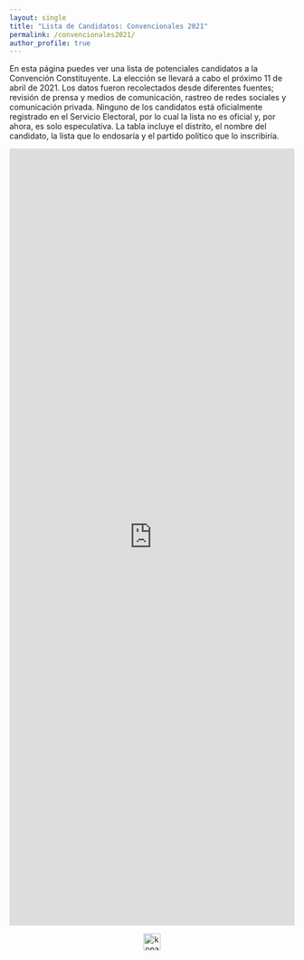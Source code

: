 ```yaml
---
layout: single
title: "Lista de Candidatos: Convencionales 2021"
permalink: /convencionales2021/
author_profile: true
---
```



En esta página puedes ver una lista de potenciales candidatos a la Convención Constituyente. La elección se llevará a cabo el próximo 11 de abril de 2021. Los datos fueron recolectados desde diferentes fuentes; revisión de prensa y medios de comunicación, rastreo de redes sociales y comunicación privada. Ninguno de los candidatos está oficialmente registrado en el Servicio Electoral, por lo cual la lista no es oficial y, por ahora, es solo especulativa. La tabla incluye el distrito, el nombre del candidato, la lista que lo endosaría y el partido político que lo inscribiría.


<iframe title="Constituyentes 2021" aria-label="chart" id="datawrapper-chart-xa6DP" src="https://datawrapper.dwcdn.net/xa6DP/1/" scrolling="no" frameborder="0" style="width: 0; min-width: 100% !important; border: none;" height="1374"></iframe><script type="text/javascript">!function(){"use strict";window.addEventListener("message",(function(a){if(void 0!==a.data["datawrapper-height"])for(var e in a.data["datawrapper-height"]){var t=document.getElementById("datawrapper-chart-"+e)||document.querySelector("iframe[src*='"+e+"']");t&&(t.style.height=a.data["datawrapper-height"][e]+"px")}}))}();
</script>


<!-- NES -->
<style>
.aligncenter {
    text-align: center;
}
</style>
<p class="aligncenter">
    <img src="/images/nes.png" width="30" height="30" alt="konami" />
</p>


<!-- Favicon -->
<link rel="apple-touch-icon" sizes="180x180" href="/apple-touch-icon.png">
<link rel="icon" type="image/png" sizes="32x32" href="/favicon-32x32.png">
<link rel="icon" type="image/png" sizes="16x16" href="/favicon-16x16.png">
<link rel="manifest" href="/site.webmanifest">
<link rel="mask-icon" href="/safari-pinned-tab.svg" color="#5bbad5">
<meta name="msapplication-TileColor" content="#b91d47">
<meta name="theme-color" content="#ffffff">
